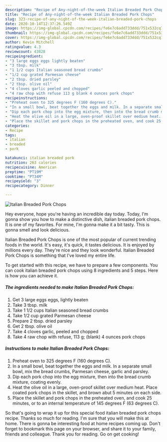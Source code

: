 ```yaml
---
description: "Recipe of Any-night-of-the-week Italian Breaded Pork Chops"
title: "Recipe of Any-night-of-the-week Italian Breaded Pork Chops"
slug: 323-recipe-of-any-night-of-the-week-italian-breaded-pork-chops
date: 2020-10-14T12:37:26.549Z
image: https://img-global.cpcdn.com/recipes/fe6e7c6add733ddd/751x532cq70/italian-breaded-pork-chops-recipe-main-photo.jpg
thumbnail: https://img-global.cpcdn.com/recipes/fe6e7c6add733ddd/751x532cq70/italian-breaded-pork-chops-recipe-main-photo.jpg
cover: https://img-global.cpcdn.com/recipes/fe6e7c6add733ddd/751x532cq70/italian-breaded-pork-chops-recipe-main-photo.jpg
author: Kevin Mitchell
ratingvalue: 4.3
reviewcount: 43828
recipeingredient:
- "3 large eggs eggs lightly beaten"
- "3 tbsp. milk"
- "1 1/2 cups Italian seasoned bread crumbs"
- "1/2 cup grated Parmesan cheese"
- "2 tbsp. dried parsley"
- "2 tbsp. olive oil"
- "4 cloves garlic peeled and chopped"
- "4 raw chop with refuse 113 g blank 4 ounces pork chops"
recipeinstructions:
- "Preheat oven to 325 degrees F (160 degrees C)."
- "In a small bowl, beat together the eggs and milk. In a separate small bowl, mix the bread crumbs, Parmesan cheese, garlic and parsley."
- "Dip each pork chop into the egg mixture, then into the bread crumb mixture, coating evenly."
- "Heat the olive oil in a large, oven-proof skillet over medium heat. Place coated pork chops in the skillet, and brown abut 5 minutes on each side."
- "Place the skillet and pork chops in the preheated oven, and cook 25 minutes, or to an internal temperature of 145 degrees F (63 degrees C)."
categories:
- Recipe
tags:
- italian
- breaded
- pork

katakunci: italian breaded pork 
nutrition: 263 calories
recipecuisine: American
preptime: "PT19M"
cooktime: "PT34M"
recipeyield: "3"
recipecategory: Dinner

---
```



![Italian Breaded Pork Chops](https://img-global.cpcdn.com/recipes/fe6e7c6add733ddd/751x532cq70/italian-breaded-pork-chops-recipe-main-photo.jpg)

Hey everyone, hope you're having an incredible day today. Today, I'm gonna show you how to make a distinctive dish, italian breaded pork chops. It is one of my favorites. For mine, I'm gonna make it a bit tasty. This is gonna smell and look delicious.



Italian Breaded Pork Chops is one of the most popular of current trending foods in the world. It's easy, it's quick, it tastes delicious. It is enjoyed by millions every day. They're nice and they look wonderful. Italian Breaded Pork Chops is something that I've loved my entire life.


To get started with this recipe, we have to prepare a few components. You can cook italian breaded pork chops using 8 ingredients and 5 steps. Here is how you can achieve it.

<!--inarticleads1-->

##### The ingredients needed to make Italian Breaded Pork Chops:

1. Get 3 large eggs eggs, lightly beaten
1. Take 3 tbsp. milk
1. Take 1 1/2 cups Italian seasoned bread crumbs
1. Take 1/2 cup grated Parmesan cheese
1. Prepare 2 tbsp. dried parsley
1. Get 2 tbsp. olive oil
1. Take 4 cloves garlic, peeled and chopped
1. Take 4 raw chop with refuse, 113 g; (blank) 4 ounces pork chops




<!--inarticleads2-->

##### Instructions to make Italian Breaded Pork Chops:

1. Preheat oven to 325 degrees F (160 degrees C).
1. In a small bowl, beat together the eggs and milk. In a separate small bowl, mix the bread crumbs, Parmesan cheese, garlic and parsley.
1. Dip each pork chop into the egg mixture, then into the bread crumb mixture, coating evenly.
1. Heat the olive oil in a large, oven-proof skillet over medium heat. Place coated pork chops in the skillet, and brown abut 5 minutes on each side.
1. Place the skillet and pork chops in the preheated oven, and cook 25 minutes, or to an internal temperature of 145 degrees F (63 degrees C).




So that's going to wrap it up for this special food italian breaded pork chops recipe. Thanks so much for reading. I'm sure that you will make this at home. There is gonna be interesting food at home recipes coming up. Don't forget to bookmark this page on your browser, and share it to your family, friends and colleague. Thank you for reading. Go on get cooking!
